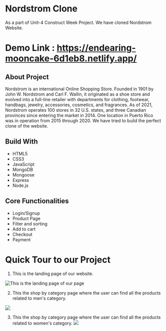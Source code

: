 # Nordstrom Clone
As a part of Unit-4 Construct Week Project. We have cloned Nordstrom Website.

# Demo Link : https://endearing-mooncake-6d1eb8.netlify.app/

## About Project
Nordstrom is an international Online Shopping Store. Founded in 1901 by John W. Nordstrom and Carl F. Wallin, it originated as a shoe store and evolved into a full-line retailer with departments for clothing, footwear, handbags, jewelry, accessories, cosmetics, and fragrances. As of 2021, Nordstrom operates 100 stores in 32 U.S. states, and three Canadian provinces since entering the market in 2014. One location in Puerto Rico was in operation from 2015 through 2020. We have tried to build the perfect clone of the website.

## Build With
* HTML5
* CSS3
* JavaScript
* MongoDB
* Mongoose
* Express
* Node.js
  
## Core Functionalities
* Login/Signup
* Product Page
* Filter and sorting
* Add to cart
* Checkout
* Payment

# Quick Tour to our Project
1. This is the landing page of our website.

![This is the landing page of our page](https://sagargulia.hashnode.dev/_next/image?url=https%3A%2F%2Fcdn.hashnode.com%2Fres%2Fhashnode%2Fimage%2Fupload%2Fv1648711219501%2FFvOwRRVml.png%3Fw%3D1600%26h%3D840%26fit%3Dcrop%26crop%3Dentropy%26auto%3Dcompress%2Cformat%26format%3Dwebp&w=1920&q=75)

2. This the shop by category page where the user can find all the products related to men's category.

![](https://cdn.hashnode.com/res/hashnode/image/upload/v1648662778688/YkK4BuOzK.png?auto=compress,format&format=webp)

3. This the shop by category page where the user can find all the products related to women's category.
![](https://cdn.hashnode.com/res/hashnode/image/upload/v1648662636897/0Hb15eW8J.png?auto=compress,format&format=webp)


